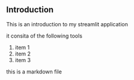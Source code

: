 ## Introduction 

This is an introduction to my streamlit application 

it consita of the following tools 

1. item 1 
2. item 2
3. item 3 

this is a markdown file 